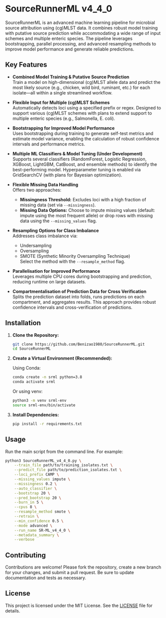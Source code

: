 # SourceRunnerML v4_4_0

SourceRunnerML is an advanced machine learning pipeline for microbial source attribution using (cg)MLST data. It combines robust model training with putative source prediction while accommodating a wide range of input schemes and multiple enteric species. The pipeline leverages bootstrapping, parallel processing, and advanced resampling methods to improve model performance and generate reliable predictions.

## Key Features

- **Combined Model Training & Putative Source Prediction**  
  Train a model on high-dimensional (cg)MLST allele data and predict the most likely source (e.g., chicken, wild bird, ruminant, etc.) for each isolate—all within a single streamlined workflow.

- **Flexible Input for Multiple (cg)MLST Schemes**  
  Automatically detects loci using a specified prefix or regex. Designed to support various (cg)MLST schemes with plans to extend support to multiple enteric species (e.g., Salmonella, E. coli).

- **Bootstrapping for Improved Model Performance**  
  Uses bootstrapping during training to generate self-test metrics and estimate model variance, enabling the calculation of robust confidence intervals and performance metrics.

- **Multiple ML Classifiers & Model Tuning (Under Development)**  
  Supports several classifiers (RandomForest, Logistic Regression, XGBoost, LightGBM, CatBoost, and ensemble methods) to identify the best-performing model. Hyperparameter tuning is enabled via GridSearchCV (with plans for Bayesian optimization).

- **Flexible Missing Data Handling**  
  Offers two approaches:
  - **Missingness Threshold:** Excludes loci with a high fraction of missing data (set via `--missingness`).
  - **Missing Data Options:** Choose to impute missing values (default: impute using the most frequent allele) or drop rows with missing data using the `--missing_values` flag.

- **Resampling Options for Class Imbalance**  
  Addresses class imbalance via:
  - Undersampling  
  - Oversampling  
  - SMOTE (Synthetic Minority Oversampling Technique)  
  Select the method with the `--resample_method` flag.

- **Parallelisation for Improved Performance**  
  Leverages multiple CPU cores during bootstrapping and prediction, reducing runtime on large datasets.

- **Compartmentalisation of Prediction Data for Cross Verification**  
  Splits the prediction dataset into folds, runs predictions on each compartment, and aggregates results. This approach provides robust confidence intervals and cross-verification of predictions.

## Installation

1. **Clone the Repository:**

   ```bash
   git clone https://github.com/Benizao1980/SourceRunnerML.git
   cd SourceRunnerML
   ```

2. **Create a Virtual Environment (Recommended):**

   Using Conda:

   ```bash
   conda create -n srml python=3.8
   conda activate srml
   ```

   Or using venv:

   ```bash
   python3 -m venv srml-env
   source srml-env/bin/activate
   ```

3. **Install Dependencies:**

   ```bash
   pip install -r requirements.txt
   ```

## Usage

Run the main script from the command line. For example:

```bash
python3 SourceRunnerML_v4_4_0.py \
    --train_file path/to/training_isolates.txt \
    --predict_file path/to/prediction_isolates.txt \
    --loci_prefix CAMP \
    --missing_values impute \
    --missingness 0.2 \
    --auto_classifier \
    --bootstrap 20 \
    --pred_bootstrap 20 \
    --burn_in 5 \
    --cpus 8 \
    --resample_method smote \
    --retrain \
    --min_confidence 0.5 \
    --mode advanced \
    --run_name SR-ML_v4_4_0 \
    --metadata_summary \
    --verbose
```

## Contributing

Contributions are welcome! Please fork the repository, create a new branch for your changes, and submit a pull request. Be sure to update documentation and tests as necessary.

## License

This project is licensed under the MIT License. See the [LICENSE](LICENSE) file for details.
